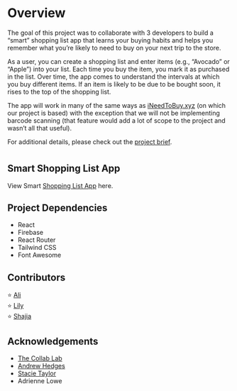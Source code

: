 # Overview

The goal of this project was to collaborate with 3 developers to build a “smart” shopping list app that learns your buying habits and helps you remember what you’re likely to need to buy on your next trip to the store.

As a user, you can create a shopping list and enter items (e.g., “Avocado” or “Apple”) into your list. Each time you buy the item, you mark it as purchased in the list. Over time, the app comes to understand the intervals at which you buy different items. If an item is likely to be due to be bought soon, it rises to the top of the shopping list.

The app will work in many of the same ways as [iNeedToBuy.xyz](https://app.ineedtobuy.xyz/) (on which our project is based) with the exception that we will not be implementing barcode scanning (that feature would add a lot of scope to the project and wasn’t all that useful).

For additional details, please check out the [project brief](https://github.com/Lukabaramishvili/tcl-8-smart-shopping-list/blob/master/PROJECT-BRIEF.md).

<h1>
  
## Smart Shopping List App

View Smart [Shopping List App](https://smart-shopping-list-8.netlify.app/) here.

## Project Dependencies

- React
- Firebase
- React Router
- Tailwind CSS
- Font Awesome

## Contributors

⭐️ [Ali](https://github.com/AliLynne) </br>
⭐️ [Lily](https://github.com/lilyhoratio) </br>
⭐️ [Shajia](https://github.com/abidishajia) </br>

## Acknowledgements
- [The Collab Lab](https://the-collab-lab.codes) </br>
- [Andrew Hedges](https://github.com/segdeha) </br>
- [Stacie Taylor](https://github.com/stacietaylorcima) </br>
- Adrienne Lowe
